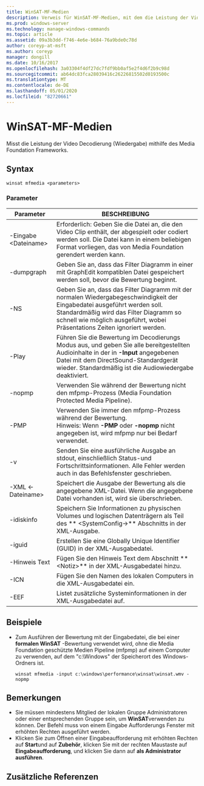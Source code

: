 ```yaml
---
title: WinSAT-MF-Medien
description: Verweis für WinSAT-MF-Medien, mit dem die Leistung der Video Decodierung (Wiedergabe) mithilfe des Media Foundation Frameworks gemessen wird.
ms.prod: windows-server
ms.technology: manage-windows-commands
ms.topic: article
ms.assetid: 09a3b3dd-f746-4e6e-b684-76a9bde0c78d
author: coreyp-at-msft
ms.author: coreyp
manager: dongill
ms.date: 10/16/2017
ms.openlocfilehash: 3a03304f4df27dc7fdf9bb0af5e2f4d6f2b9c98d
ms.sourcegitcommit: ab64dc83fca28039416c26226815502d0193500c
ms.translationtype: MT
ms.contentlocale: de-DE
ms.lasthandoff: 05/01/2020
ms.locfileid: "82720661"
---
```

# <a name="winsat-mfmedia"></a>WinSAT-MF-Medien



Misst die Leistung der Video Decodierung (Wiedergabe) mithilfe des Media Foundation Frameworks.



## <a name="syntax"></a>Syntax

```
winsat mfmedia <parameters>
```

### <a name="parameters"></a>Parameter

|Parameter|BESCHREIBUNG|
|----------|-----------|
|-Eingabe \<Dateiname>|Erforderlich: Geben Sie die Datei an, die den Video Clip enthält, der abgespielt oder codiert werden soll. Die Datei kann in einem beliebigen Format vorliegen, das von Media Foundation gerendert werden kann.|
|-dumpgraph|Geben Sie an, dass das Filter Diagramm in einer mit GraphEdit kompatiblen Datei gespeichert werden soll, bevor die Bewertung beginnt.|
|-NS|Geben Sie an, dass das Filter Diagramm mit der normalen Wiedergabegeschwindigkeit der Eingabedatei ausgeführt werden soll. Standardmäßig wird das Filter Diagramm so schnell wie möglich ausgeführt, wobei Präsentations Zeiten ignoriert werden.|
|-Play|Führen Sie die Bewertung im Decodierungs Modus aus, und geben Sie alle bereitgestellten Audioinhalte in der in **-Input** angegebenen Datei mit dem DirectSound-Standardgerät wieder. Standardmäßig ist die Audiowiedergabe deaktiviert.|
|-nopmp|Verwenden Sie während der Bewertung nicht den mfpmp-Prozess (Media Foundation Protected Media Pipeline).|
|-PMP|Verwenden Sie immer den mfpmp-Prozess während der Bewertung.</br>Hinweis: Wenn **-PMP** oder **-nopmp** nicht angegeben ist, wird mfpmp nur bei Bedarf verwendet.|
|-v|Senden Sie eine ausführliche Ausgabe an stdout, einschließlich Status-und Fortschrittsinformationen. Alle Fehler werden auch in das Befehlsfenster geschrieben.|
|-XML \<-Dateiname>|Speichert die Ausgabe der Bewertung als die angegebene XML-Datei. Wenn die angegebene Datei vorhanden ist, wird sie überschrieben.|
|-idiskinfo|Speichern Sie Informationen zu physischen Volumes und logischen Datenträgern als Teil des ** \<SystemConfig->** Abschnitts in der XML-Ausgabe.|
|-iguid|Erstellen Sie eine Globally Unique Identifier (GUID) in der XML-Ausgabedatei.|
|-Hinweis Text|Fügen Sie den Hinweis Text dem Abschnitt ** \<Notiz>** in der XML-Ausgabedatei hinzu.|
|-ICN|Fügen Sie den Namen des lokalen Computers in die XML-Ausgabedatei ein.|
|-EEF|Listet zusätzliche Systeminformationen in der XML-Ausgabedatei auf.|

## <a name="examples"></a>Beispiele

- Zum Ausführen der Bewertung mit der Eingabedatei, die bei einer **formalen WinSAT** -Bewertung verwendet wird, ohne die Media Foundation geschützte Medien Pipeline (mfpmp) auf einem Computer zu verwenden, auf dem "c:\Windows" der Speicherort des Windows-Ordners ist.  
  ```
  winsat mfmedia -input c:\windows\performance\winsat\winsat.wmv -nopmp
  ```

## <a name="remarks"></a>Bemerkungen

-   Sie müssen mindestens Mitglied der lokalen Gruppe Administratoren oder einer entsprechenden Gruppe sein, um **WinSAT**verwenden zu können. Der Befehl muss von einem Eingabe Aufforderungs Fenster mit erhöhten Rechten ausgeführt werden.
-   Klicken Sie zum Öffnen einer Eingabeaufforderung mit erhöhten Rechten auf **Start**und auf **Zubehör**, klicken Sie mit der rechten Maustaste auf **Eingabeaufforderung**, und klicken Sie dann auf **als Administrator ausführen**.

## <a name="additional-references"></a>Zusätzliche Referenzen

